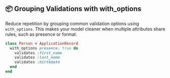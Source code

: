 ## 📦 Grouping Validations with with_options

Reduce repetition by grouping common validation options using `with_options`. This makes your model cleaner when multiple attributes share rules, such as presence or format.

```ruby
class Person < ApplicationRecord
  with_options presence: true do
    validates :first_name
    validates :last_name
    validates :birthdate
  end
end
```
